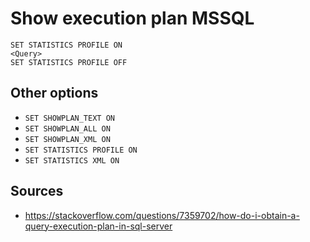 # Show execution plan MSSQL

```
SET STATISTICS PROFILE ON
<Query>
SET STATISTICS PROFILE OFF
```

## Other options
* `SET SHOWPLAN_TEXT ON`
* `SET SHOWPLAN_ALL ON`
* `SET SHOWPLAN_XML ON`
* `SET STATISTICS PROFILE ON`
* `SET STATISTICS XML ON`

## Sources
* https://stackoverflow.com/questions/7359702/how-do-i-obtain-a-query-execution-plan-in-sql-server
